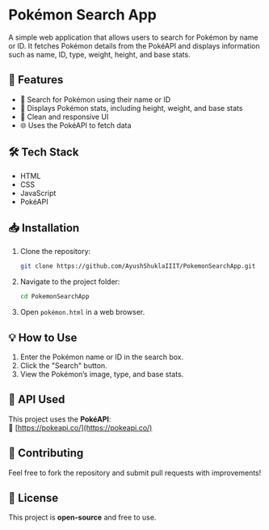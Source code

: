 # **Pokémon Search App**  

A simple web application that allows users to search for Pokémon by name or ID. It fetches Pokémon details from the PokéAPI and displays information such as name, ID, type, weight, height, and base stats.

## **🚀 Features**
- 🔎 Search for Pokémon using their name or ID  
- 📜 Displays Pokémon stats, including height, weight, and base stats  
- 🎨 Clean and responsive UI  
- 🌐 Uses the PokéAPI to fetch data   

## **🛠️ Tech Stack**  
- HTML  
- CSS  
- JavaScript  
- PokéAPI  

## **📥 Installation**  
1. Clone the repository:  
   ```bash
   git clone https://github.com/AyushShuklaIIIT/PokemonSearchApp.git
   ```
2. Navigate to the project folder:  
   ```bash
   cd PokemonSearchApp
   ```
3. Open `pokémon.html` in a web browser.  

## **💡 How to Use**  
1. Enter the Pokémon name or ID in the search box.  
2. Click the "Search" button.  
3. View the Pokémon’s image, type, and base stats.  

## **📜 API Used**  
This project uses the **PokéAPI**:  
🔗 [https://pokeapi.co/](https://pokeapi.co/)  

## **🙌 Contributing**  
Feel free to fork the repository and submit pull requests with improvements!  

## **📄 License**  
This project is **open-source** and free to use.  
